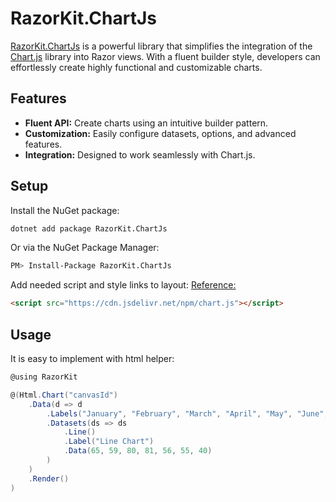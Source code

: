 # RazorKit.ChartJs

[RazorKit.ChartJs](https://www.nuget.org/packages/RazorKit.ChartJs) is a powerful library that simplifies the integration of the [Chart.js](https://www.chartjs.org/) library into Razor views. With a fluent builder style, developers can effortlessly create highly functional and customizable charts.

## Features
- **Fluent API:** Create charts using an intuitive builder pattern.
- **Customization:** Easily configure datasets, options, and advanced features.
- **Integration:** Designed to work seamlessly with Chart.js.

## Setup

Install the NuGet package:

```bash
dotnet add package RazorKit.ChartJs
```
Or via the NuGet Package Manager:
```bash
PM> Install-Package RazorKit.ChartJs
```

Add needed script and style links to layout: [Reference:](https://www.chartjs.org/docs/latest/getting-started/installation.html)

```html
<script src="https://cdn.jsdelivr.net/npm/chart.js"></script>
```

## Usage
It is easy to implement with html helper:

```cs title="cshtml" linenums="1"
@using RazorKit

@(Html.Chart("canvasId")
    .Data(d => d
        .Labels("January", "February", "March", "April", "May", "June", "July")
        .Datasets(ds => ds
            .Line()
            .Label("Line Chart")
            .Data(65, 59, 80, 81, 56, 55, 40)
        )
    )
    .Render()
)
```